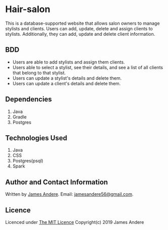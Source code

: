 # Hair-salon
This is a database-supported website that allows salon owners to manage stylists and clients. Users can add, update, delete and assign clients to stylists. Additionally, they can add, update and delete client information.

## BDD
* Users are able to add stylists and assign them clients.
* Users able to select a stylist, see their details, and see a list of all clients that belong to that stylist.
* Users can update a stylist's details and delete them.
* Users can update a client's details and delete them.

## Dependencies
1. Java
2. Gradle
3. Postgres

## Technologies Used
1. Java
2. CSS
3. Postgres(psql)
4. Spark

## Author and Contact Information
Written by [James Andere](https://github.com/jamesandere). Email: jamesandere56@gmail.com.

## Licence
Licenced under [The MIT Licence](https://github.com/angular/angular.js/blob/master/LICENSE) Copyright(c) 2019 James Andere